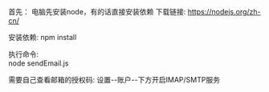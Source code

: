 首先：
电脑先安装node，有的话直接安装依赖
下载链接: https://nodejs.org/zh-cn/

安装依赖:
    npm install

执行命令:  
    node sendEmail.js

需要自己查看邮箱的授权码:
    设置--账户--下方开启IMAP/SMTP服务
